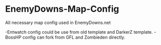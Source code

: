 # EnemyDowns-Map-Config
All necessary map config used in EnemyDowns.net

-Entwatch config could be use from old template and DarkerZ template.
-BossHP config can fork from GFL and Zombieden directly.
